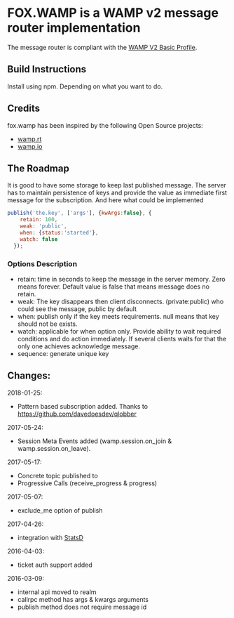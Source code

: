# FOX.WAMP is a WAMP v2 message router implementation

The message router is compliant with the [WAMP V2 Basic Profile](http://wamp-proto.org/).

## Build Instructions

Install using npm. Depending on what you want to do.

## Credits

fox.wamp has been inspired by the following Open Source projects:

- [wamp.rt](https://github.com/Orange-OpenSource/wamp.rt)
- [wamp.io](https://github.com/nicokaiser/wamp.io)

## The Roadmap
It is good to have some storage to keep last published message. The server
has to maintain persistence of keys and provide the value as immediate first
message for the subscription. And here what could be implemented

```javascript
publish('the.key', ['args'], {kwArgs:false}, {
    retain: 100,
    weak: 'public',
    when: {status:'started'},
    watch: false
  });
```

### Options Description
* retain: time in seconds to keep the message in the server memory. Zero means forever. Default value is false that means message does no retain.
* weak: The key disappears then client disconnects. (private:public) who could see the message, public by default
* when: publish only if the key meets requirements. null means that key should not be exists.
* watch: applicable for when option only. Provide ability to wait required conditions and do action immediately. If several clients waits for that the only one achieves acknowledge message.
* sequence: generate unique key

## Changes:
2018-01-25:
- Pattern based subscription added. Thanks to https://github.com/davedoesdev/qlobber

2017-05-24:
- Session Meta Events added (wamp.session.on_join & wamp.session.on_leave).

2017-05-17:
- Concrete topic published to
- Progressive Calls (receive_progress & progress)

2017-05-07:
- exclude_me option of publish

2017-04-26:
- integration with [StatsD](https://github.com/etsy/statsd)

2016-04-03:
- ticket auth support added

2016-03-09:
- internal api moved to realm
- callrpc method has args & kwargs arguments
- publish method does not require message id

